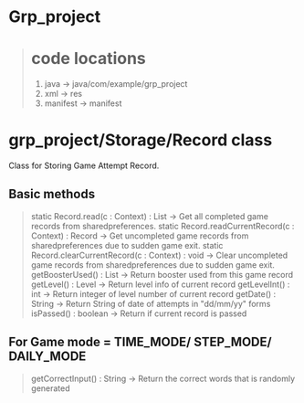 # Grp_project

 > # code locations 
 >  1. java     -> java/com/example/grp_project
 >  2. xml      -> res
 >  3. manifest -> manifest

# grp_project/Storage/Record class
Class for Storing Game Attempt Record.
## Basic methods
> static Record.read(c : Context) : List<Record> -> Get all completed game records from sharedpreferences.
> static Record.readCurrentRecord(c : Context) : Record -> Get uncompleted game records from sharedpreferences due to sudden game exit.
> static Record.clearCurrentRecord(c : Context) : void -> Clear uncompleted game records from sharedpreferences due to sudden game exit.
> getBoosterUsed() : List<Booster> -> Return booster used from this game record
> getLevel() : Level -> Return level info of current record
> getLevelInt() : int -> Return integer of level number of current record
> getDate() : String -> Return String of date of attempts in "dd/mm/yy" forms
> isPassed() : boolean -> Return if current record is passed
 
## For Game mode = TIME_MODE/ STEP_MODE/ DAILY_MODE
> getCorrectInput() : String -> Return the correct words that is randomly generated
